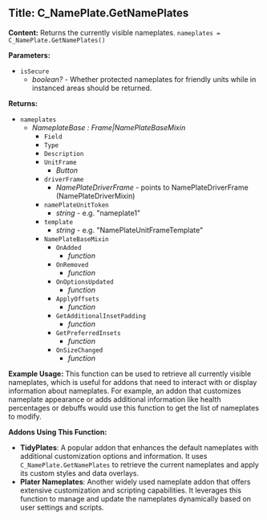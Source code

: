 ## Title: C_NamePlate.GetNamePlates

**Content:**
Returns the currently visible nameplates.
`nameplates = C_NamePlate.GetNamePlates()`

**Parameters:**
- `isSecure`
  - *boolean?* - Whether protected nameplates for friendly units while in instanced areas should be returned.

**Returns:**
- `nameplates`
  - *NameplateBase : Frame|NamePlateBaseMixin*
    - `Field`
    - `Type`
    - `Description`
    - `UnitFrame`
      - *Button*
    - `driverFrame`
      - *NamePlateDriverFrame* - points to NamePlateDriverFrame (NamePlateDriverMixin)
    - `namePlateUnitToken`
      - *string* - e.g. "nameplate1"
    - `template`
      - *string* - e.g. "NamePlateUnitFrameTemplate"
    - `NamePlateBaseMixin`
      - `OnAdded`
        - *function*
      - `OnRemoved`
        - *function*
      - `OnOptionsUpdated`
        - *function*
      - `ApplyOffsets`
        - *function*
      - `GetAdditionalInsetPadding`
        - *function*
      - `GetPreferredInsets`
        - *function*
      - `OnSizeChanged`
        - *function*

**Example Usage:**
This function can be used to retrieve all currently visible nameplates, which is useful for addons that need to interact with or display information about nameplates. For example, an addon that customizes nameplate appearance or adds additional information like health percentages or debuffs would use this function to get the list of nameplates to modify.

**Addons Using This Function:**
- **TidyPlates**: A popular addon that enhances the default nameplates with additional customization options and information. It uses `C_NamePlate.GetNamePlates` to retrieve the current nameplates and apply its custom styles and data overlays.
- **Plater Nameplates**: Another widely used nameplate addon that offers extensive customization and scripting capabilities. It leverages this function to manage and update the nameplates dynamically based on user settings and scripts.